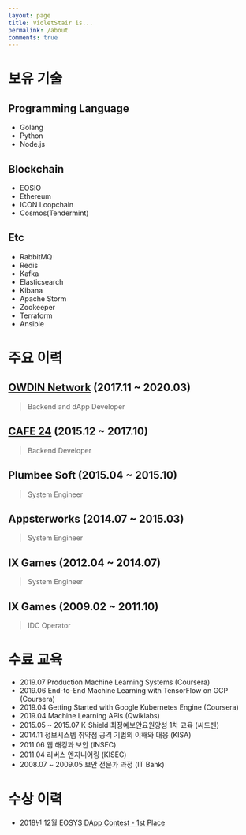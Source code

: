 ```yaml
---
layout: page
title: VioletStair is...
permalink: /about
comments: true
---
```


# 보유 기술
## Programming Language
* Golang
* Python
* Node.js

## Blockchain
* EOSIO
* Ethereum
* ICON Loopchain
* Cosmos(Tendermint)

## Etc
* RabbitMQ
* Redis
* Kafka
* Elasticsearch
* Kibana
* Apache Storm
* Zookeeper
* Terraform
* Ansible

# 주요 이력
## [OWDIN Network](https://owdin.network) (2017.11 ~ 2020.03)
> Backend and dApp Developer

## [CAFE 24](https://www.cafe24.com/) (2015.12 ~ 2017.10)
> Backend Developer

## Plumbee Soft (2015.04 ~ 2015.10)
> System Engineer

## Appsterworks (2014.07 ~ 2015.03)
> System Engineer

## IX Games (2012.04 ~ 2014.07)
> System Engineer

## IX Games (2009.02 ~ 2011.10)
> IDC Operator

# 수료 교육
* 2019.07 Production Machine Learning Systems (Coursera)
* 2019.06 End-to-End Machine Learning with TensorFlow on GCP (Coursera)
* 2019.04 Getting Started with Google Kubernetes Engine (Coursera)
* 2019.04 Machine Learning APIs (Qwiklabs)
* 2015.05 ~ 2015.07 K-Shield 최정예보안요원양성 1차 교육 (씨드젠)
* 2014.11 정보시스템 취약점 공격 기법의 이해와 대응 (KISA)
* 2011.06 웹 해킹과 보안 (INSEC)
* 2011.04 리버스 엔지니어링 (KISEC)
* 2008.07 ~ 2009.05 보안 전문가 과정 (IT Bank)

# 수상 이력
* 2018년 12월 [EOSYS DApp Contest - 1st Place](https://link.medium.com/47Cej8dZg0)
